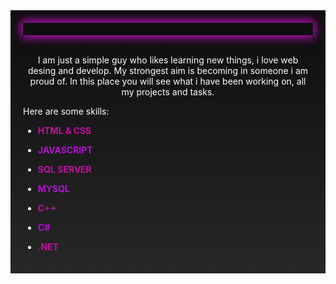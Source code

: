 <div style="background:linear-gradient(0deg, rgba(39,39,40,1) 0%, rgba(13,13,13,1) 100%);padding:20px">
<div style="height:20px;overflow:hidden;position:relative;box-shadow:0px 0px 15px 3px #d10ecd;">
<p style="position:absolute;top:10%;color:white;font-size:40px;left:5%">Hi there 👋, I´m Matias</p>
<p style="position:absolute;top:50%;color:white;font-size:25px;left:15%"> I am a programmer technician</p>
</div>
<br>
<p style="color:white;text-align:center">I am just a simple guy who likes learning new things, i love web desing and develop. My strongest aim is becoming in someone i am proud of. In this place you will see what i have been working on, all my projects and tasks.</p>
<div style="color:white">
Here are some skills:
<ul>
<li><p style="color:#c60da2;font-weight:700;">HTML & CSS</p></li>
<li><p style="color:#b610d2;font-weight:700;">JAVASCRIPT</p></li>
<li><p style="color:#c60da2;font-weight:700;">SQL SERVER</p></li>
<li><p style="color:#b610d2;font-weight:700;">MYSQL</p></li>
<li><p style="color:#c60da2;font-weight:700;">C++</p></li>
<li><p style="color:#b610d2;font-weight:700;">C#</p></li>
<li><p style="color:#c60da2;font-weight:700;">.NET</p></li>
</ul>
</div>
</div>
